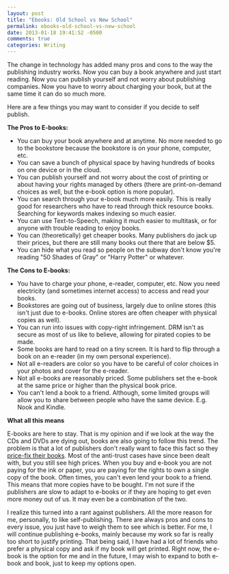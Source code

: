 ```yaml
---
layout: post
title: "Ebooks: Old School vs New School"
permalink: ebooks-old-school-vs-new-school
date: 2013-01-18 19:41:52 -0500
comments: true
categories: Writing
---
```

The change in technology has added many pros and cons to the way the publishing industry works. Now you can buy a book anywhere and just start reading. Now you can publish yourself and not worry about publishing companies. Now you have to worry about charging your book, but at the same time it can do so much more.

Here are a few things you may want to consider if you decide to self publish.

<strong>The Pros to E-books:</strong>
<ul>
	<li>You can buy your book anywhere and at anytime. No more needed to go to the bookstore because the bookstore is on your phone, computer, etc.</li>
	<li>You can save a bunch of physical space by having hundreds of books on one device or in the cloud.</li>
	<li>You can publish yourself and not worry about the cost of printing or about having your rights managed by others (there are print-on-demand choices as well, but the e-book option is more popular).</li>
	<li>You can search through your e-book much more easily. This is really good for researchers who have to read through thick resource books. Searching for keywords makes indexing so much easier.</li>
	<li>You can use Text-to-Speech, making it much easier to multitask, or for anyone with trouble reading to enjoy books.</li>
	<li>You can (theoretically) get cheaper books. Many publishers do jack up their prices, but there are still many books out there that are below $5.</li>
	<li>You can hide what you read so people on the subway don't know you're reading "50 Shades of Gray" or "Harry Potter" or whatever.</li>
</ul>
<strong>The Cons to E-books:</strong>
<ul>
	<li><span style="line-height: 13px;" data-mce-mark="1">You have to charge your phone, e-reader, computer, etc. Now you need electricity (and sometimes internet access) to access and read your books.</span></li>
	<li>Bookstores are going out of business, largely due to online stores (this isn't just due to e-books. Online stores are often cheaper with physical copies as well).</li>
	<li>You can run into issues with copy-right infringement. DRM isn't as secure as most of us like to believe, allowing for pirated copies to be made.</li>
	<li>Some books are hard to read on a tiny screen. It is hard to flip through a book on an e-reader (in my own personal experience).</li>
	<li>Not all e-readers are color so you have to be careful of color choices in your photos and cover for the e-reader.</li>
	<li>Not all e-books are reasonably priced. Some publishers set the e-book at the same price or higher than the physical book price.</li>
	<li>You can't lend a book to a friend. Although, some limited groups will allow you to share between people who have the same device. E.g. Nook and Kindle.</li>
</ul>
<strong>What all this means</strong>

E-books are here to stay. That is my opinion and if we look at the way the CDs and DVDs are dying out, books are also going to follow this trend. The problem is that a lot of publishers don't really want to face this fact so they<a title="price-fixing in EU" href="http://www.bloomberg.com/news/2012-12-13/apple-four-publishers-bid-to-end-eu-price-fixing-probe.html"> price-fix their books</a>. Most of the anti-trust cases have since been dealt with, but you still see high prices. When you buy and e-book you are not paying for the ink or paper, you are paying for the rights to own a single copy of the book. Often times, you can't even lend your book to a friend. This means that more copies have to be bought. I'm not sure if the publishers are slow to adapt to e-books or if they are hoping to get even more money out of us. It may even be a combination of the two.

I realize this turned into a rant against publishers. All the more reason for me, personally, to like self-publishing. There are always pros and cons to every issue, you just have to weigh them to see which is better. For me, I will continue publishing e-books, mainly because my work so far is really too short to justify printing. That being said, I have had a lot of friends who prefer a physical copy and ask if my book will get printed. Right now, the e-book is the option for me and in the future, I may wish to expand to both e-book and book, just to keep my options open.